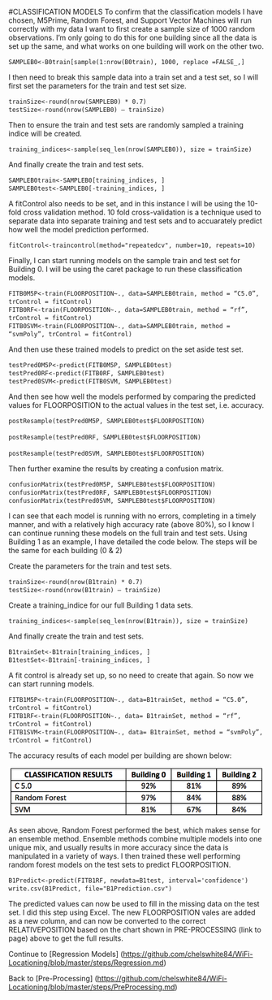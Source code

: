 #CLASSIFICATION MODELS 
To confirm that the classification models I have chosen, M5Prime, Random Forest, and Support Vector Machines will run correctly with my data I want to first create a sample size of 1000 random observations. I’m only going to do this for one building since all the data is set up the same, and what works on one building will work on the other two. 
```
SAMPLEB0<-B0train[sample(1:nrow(B0train), 1000, replace =FALSE_,]
```

I then need to break this sample data into a train set and a test set, so I will first set the parameters for the train and test set size. 

```
trainSize<-round(nrow(SAMPLEB0) * 0.7) 
testSize<-round(nrow(SAMPLEB0) – trainSize) 
```

Then to ensure the train and test sets are randomly sampled a training indice will be created. 

```
training_indices<-sample(seq_len(nrow(SAMPLEB0)), size = trainSize) 
```

And finally create the train and test sets. 

```
SAMPLEB0train<-SAMPLEB0[training_indices, ]
SAMPLEB0test<-SAMPLEB0[-training_indices, ]
```

A fitControl also needs to be set, and in this instance I will be using the 10-fold cross validation method. 10 fold cross-validation is a technique used to separate data into separate training and test sets and to accuarately predict how well the model prediction performed. 
```
fitControl<-traincontrol(method="repeatedcv", number=10, repeats=10)
```

Finally, I can start running models on the sample train and test set for Building 0. I will be using the caret package to run these classification models. 
```
FITB0M5P<-train(FLOORPOSITION~., data=SAMPLEB0train, method = “C5.0”, trControl = fitControl) 
FITB0RF<-train(FLOORPOSITION~., data=SAMPLEB0train, method = “rf”, trControl = fitControl) 
FITB0SVM<-train(FLOORPOSITION~., data=SAMPLEB0train, method = “svmPoly”, trControl = fitControl) 
```

And then use these trained models to predict on the set aside test set. 

```
testPred0M5P<-predict(FITB0M5P, SAMPLEB0test) 
testPred0RF<-predict(FITB0RF, SAMPLEB0test) 
testPred0SVM<-predict(FITB0SVM, SAMPLEB0test) 
```

And then see how well the models performed by comparing the predicted values for FLOORPOSITION to the actual values in the test set, i.e. accuracy. 

```
postResample(testPred0M5P, SAMPLEB0test$FLOORPOSITION) 

postResample(testPred0RF, SAMPLEB0test$FLOORPOSITION) 

postResample(testPred0SVM, SAMPLEB0test$FLOORPOSITION)
```

Then further examine the results by creating a confusion matrix. 
```
confusionMatrix(testPred0M5P, SAMPLEB0test$FLOORPOSITION) 
confusionMatrix(testPred0RF, SAMPLEB0test$FLOORPOSITION) 
confusionMatrix(testPred0SVM, SAMPLEB0test$FLOORPOSITION) 
```
I can see that each model is running with no errors, completing in a timely manner, and with a relatively high accuracy rate (above 80%), so I know I can continue running these models on the full train and test sets. Using Building 1 as an example, I have detailed the code below. The steps will be the same for each building (0 & 2) 

Create the parameters for the train and test sets. 
```
trainSize<-round(nrow(B1train) * 0.7) 
testSize<-round(nrow(B1train) – trainSize) 
```
Create a training_indice for our full Building 1 data sets. 
```
training_indices<-sample(seq_len(nrow(B1train)), size = trainSize) 
```
And finally create the train and test sets. 
```
B1trainSet<-B1train[training_indices, ]
B1testSet<-B1train[-training_indices, ]
```
A fit control is already set up, so no need to create that again. So now we can start running models. 
```
FITB1M5P<-train(FLOORPOSITION~., data=B1trainSet, method = “C5.0”, trControl = fitControl) 
FITB1RF<-train(FLOORPOSITION~., data= B1trainSet, method = “rf”, trControl = fitControl) 
FITB1SVM<-train(FLOORPOSITION~., data= B1trainSet, method = “svmPoly”, trControl = fitControl) 
```
The accuracy results of each model per building are shown below: 

![ClassificationModelResults](https://github.com/chelswhite84/WiFi-Locationing/blob/master/image/ClassificationResults.png)


As seen above, Random Forest performed the best, which makes sense for an ensemble method. Ensemble methods combine multiple models into one unique mix, and usually results in more accuracy since the data is manipulated in a variety of ways. I then trained these well performing random forest models on the test sets to predict FLOORPOSITION. 
```
B1Predict<-predict(FITB1RF, newdata=B1test, interval='confidence')
write.csv(B1Predict, file="B1Prediction.csv")
```
The predicted values can now be used to fill in the missing data on the test set. I did this step using Excel. The new FLOORPOSITION vales are added as a new column, and can now be converted to the correct RELATIVEPOSITION based on the chart shown in PRE-PROCESSING (link to page) above to get the full results.

Continue to [Regression Models] (https://github.com/chelswhite84/WiFi-Locationing/blob/master/steps/Regression.md)

Back to [Pre-Processing] (https://github.com/chelswhite84/WiFi-Locationing/blob/master/steps/PreProcessing.md)

